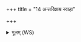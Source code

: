 +++
title = "14 अन्तरिक्षाय स्वाहा"

+++
<details><summary>मूलम् (WS)</summary>

अन्तरिक्षाय स्वाहा ।१४॥  
दिवे स्वाहा ॥ १५ ॥
</details>